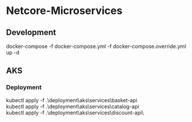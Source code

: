 # Netcore-Microservices

## Development

docker-compose -f docker-compose.yml -f docker-compose.override.yml up -d


## AKS

### Deployment

kubectl apply -f .\deployment\aks\services\basket-api\
kubectl apply -f .\deployment\aks\services\catalog-api\
kubectl apply -f .\deployment\aks\services\discount-api\